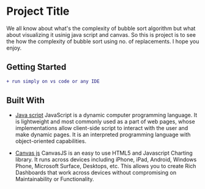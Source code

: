 # Project Title

We all know about what's the complexity of bubble sort algorithm but what about visualizing it usinig java script and canvas. 
So this is project is to see the how the complexity of bubble sort using no. of replacements.
I hope you enjoy.


## Getting Started

```diff
+ run simply on vs code or any IDE
```

## Built With

* [Java script](https://developer.mozilla.org/en-US/docs/Web/JavaScript/Guide) 
JavaScript is a dynamic computer programming language. It is lightweight and most commonly used as a part of web pages, whose implementations allow client-side script to interact with the user and make dynamic pages. It is an interpreted programming language with object-oriented capabilities.

* [Canvas js](https://canvasjs.com/docs/charts/intro) 
CanvasJS is an easy to use HTML5 and Javascript Charting library. It runs across devices including iPhone, iPad, Android, Windows Phone, Microsoft Surface, Desktops, etc. This allows you to create Rich Dashboards that work across devices without compromising on Maintainability or Functionality.

